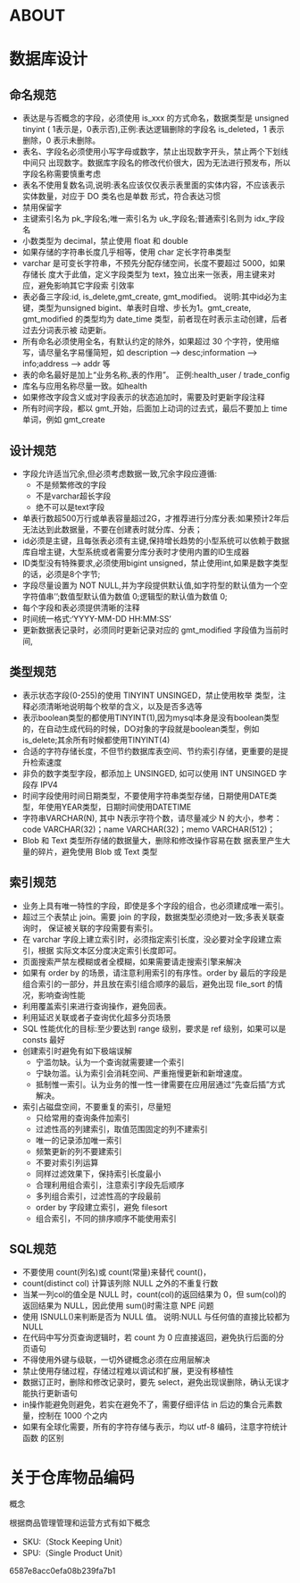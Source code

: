 ABOUT
=====

# 数据库设计

## 命名规范

* 表达是与否概念的字段，必须使用 is_xxx 的方式命名，数据类型是 unsigned tinyint ( 1表示是，0表示否),正例:表达逻辑删除的字段名 is_deleted，1 表示删除，0 表示未删除。
* 表名、字段名必须使用小写字母或数字，禁止出现数字开头，禁止两个下划线中间只 出现数字。数据库字段名的修改代价很大，因为无法进行预发布，所以字段名称需要慎重考虑 
* 表名不使用复数名词,说明:表名应该仅仅表示表里面的实体内容，不应该表示实体数量，对应于 DO 类名也是单数 形式，符合表达习惯 
* 禁用保留字
* 主键索引名为 pk_字段名;唯一索引名为 uk_字段名;普通索引名则为 idx_字段名
* 小数类型为 decimal，禁止使用 float 和 double
* 如果存储的字符串长度几乎相等，使用 char 定长字符串类型
* varchar 是可变长字符串，不预先分配存储空间，长度不要超过 5000，如果存储长 度大于此值，定义字段类型为 text，独立出来一张表，用主键来对应，避免影响其它字段索 引效率
* 表必备三字段:id, is_delete,gmt_create, gmt_modified。 说明:其中id必为主键，类型为unsigned bigint、单表时自增、步长为1。gmt_create, gmt_modified 的类型均为 date_time 类型，前者现在时表示主动创建，后者过去分词表示被 动更新。
* 所有命名必须使用全名，有默认约定的除外，如果超过 30 个字符，使用缩写，请尽量名字易懂简短，如 description --> desc;information --> info;address --> addr 等
* 表的命名最好是加上“业务名称_表的作用”。 正例:health_user / trade_config
* 库名与应用名称尽量一致。如health 
* 如果修改字段含义或对字段表示的状态追加时，需要及时更新字段注释
* 所有时间字段，都以 gmt_开始，后面加上动词的过去式，最后不要加上 time 单词，例如 gmt_create


## 设计规范

* 字段允许适当冗余,但必须考虑数据一致,冗余字段应遵循:
  * 不是频繁修改的字段
  * 不是varchar超长字段
  * 绝不可以是text字段
* 单表行数超500万行或单表容量超过2G，才推荐进行分库分表:如果预计2年后无法达到此数据量，不要在创建表时就分库、分表；
* id必须是主键，且每张表必须有主键,保持增长趋势的小型系统可以依赖于数据库自增主键，大型系统或者需要分库分表时才使用内置的ID生成器
* ID类型没有特殊要求,必须使用bigint unsigned，禁止使用int,如果是数字类型的话，必须是8个字节;
* 字段尽量设置为 NOT NULL,并为字段提供默认值,如字符型的默认值为一个空字符值串’’;数值型默认值为数值 0;逻辑型的默认值为数值 0;
* 每个字段和表必须提供清晰的注释
* 时间统一格式:‘YYYY-MM-DD HH:MM:SS’
* 更新数据表记录时，必须同时更新记录对应的 gmt_modified 字段值为当前时间,

## 类型规范

* 表示状态字段(0-255)的使用 TINYINT UNSINGED，禁止使用枚举 类型，注释必须清晰地说明每个枚举的含义，以及是否多选等
* 表示boolean类型的都使用TINYINT(1),因为mysql本身是没有boolean类型的，在自动生成代码的时候，DO对象的字段就是boolean类型，例如 is_delete;其余所有时候都使用TINYINT(4)
* 合适的字符存储长度，不但节约数据库表空间、节约索引存储，更重要的是提升检索速度
* 非负的数字类型字段，都添加上 UNSINGED, 如可以使用 INT UNSINGED 字段存 IPV4
* 时间字段使用时间日期类型，不要使用字符串类型存储，日期使用DATE类型，年使用YEAR类型，日期时间使用DATETIME
* 字符串VARCHAR(N), 其中 N表示字符个数，请尽量减少 N 的大小，参考：code VARCHAR(32)；name VARCHAR(32)；memo VARCHAR(512)；
* Blob 和 Text 类型所存储的数据量大，删除和修改操作容易在数 据表里产生大量的碎片，避免使用 Blob 或 Text 类型

## 索引规范

* 业务上具有唯一特性的字段，即使是多个字段的组合，也必须建成唯一索引。
* 超过三个表禁止 join。需要 join 的字段，数据类型必须绝对一致;多表关联查询时， 保证被关联的字段需要有索引。
* 在 varchar 字段上建立索引时，必须指定索引长度，没必要对全字段建立索引，根据 实际文本区分度决定索引长度即可。
* 页面搜索严禁左模糊或者全模糊，如果需要请走搜索引擎来解决
* 如果有 order by 的场景，请注意利用索引的有序性。order by 最后的字段是组合索引的一部分，并且放在索引组合顺序的最后，避免出现 file_sort 的情况，影响查询性能
* 利用覆盖索引来进行查询操作，避免回表。
* 利用延迟关联或者子查询优化超多分页场景
* SQL 性能优化的目标:至少要达到 range 级别，要求是 ref 级别，如果可以是 consts 最好
* 创建索引时避免有如下极端误解
  * 宁滥勿缺。认为一个查询就需要建一个索引
  * 宁缺勿滥。认为索引会消耗空间、严重拖慢更新和新增速度。
  * 抵制惟一索引。认为业务的惟一性一律需要在应用层通过“先查后插”方式解决。
* 索引占磁盘空间，不要重复的索引，尽量短 
  * 只给常用的查询条件加索引  
  * 过滤性高的列建索引，取值范围固定的列不建索引
  * 唯一的记录添加唯一索引
  * 频繁更新的列不要建索引
  * 不要对索引列运算
  * 同样过滤效果下，保持索引长度最小
  * 合理利用组合索引，注意索引字段先后顺序
  * 多列组合索引，过滤性高的字段最前  
  * order by 字段建立索引，避免 filesort 
  * 组合索引，不同的排序顺序不能使用索引

## SQL规范

* 不要使用 count(列名)或 count(常量)来替代 count()， 
* count(distinct col) 计算该列除 NULL 之外的不重复行数
* 当某一列col的值全是 NULL 时，count(col)的返回结果为 0，但 sum(col)的返回结果为 NULL，因此使用 sum()时需注意 NPE 问题
* 使用 ISNULL()来判断是否为 NULL 值。 说明:NULL 与任何值的直接比较都为 NULL
* 在代码中写分页查询逻辑时，若 count 为 0 应直接返回，避免执行后面的分页语句
* 不得使用外键与级联，一切外键概念必须在应用层解决
* 禁止使用存储过程，存储过程难以调试和扩展，更没有移植性
* 数据订正时，删除和修改记录时，要先 select，避免出现误删除，确认无误才能执行更新语句
* in操作能避免则避免，若实在避免不了，需要仔细评估 in 后边的集合元素数量，控制在 1000 个之内
* 如果有全球化需要，所有的字符存储与表示，均以 utf-8 编码，注意字符统计函数 的区别

# 关于仓库物品编码

概念

根据商品管理管理和运营方式有如下概念

* SKU:（Stock Keeping Unit）
* SPU:（Single Product Unit）

6587e8acc0efa08b239fa7b1
